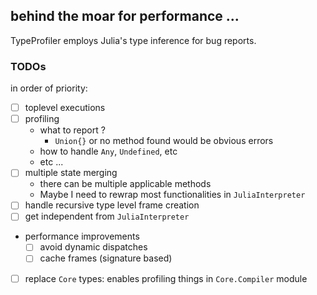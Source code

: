 ## behind the moar for performance ...

TypeProfiler employs Julia's type inference for bug reports.


### TODOs

in order of priority:
- [ ] toplevel executions
- [ ] profiling
  * what to report ?
    + `Union{}` or no method found would be obvious errors
  * how to handle `Any`, `Undefined`, etc
  * etc ...
- [ ] multiple state merging
  * there can be multiple applicable methods
  * Maybe I need to rewrap most functionalities in `JuliaInterpreter`
- [ ] handle recursive type level frame creation
- [ ] get independent from `JuliaInterpreter`
- performance improvements
  * [ ] avoid dynamic dispatches
  * [ ] cache frames (signature based)
- [ ] replace `Core` types: enables profiling things in `Core.Compiler` module